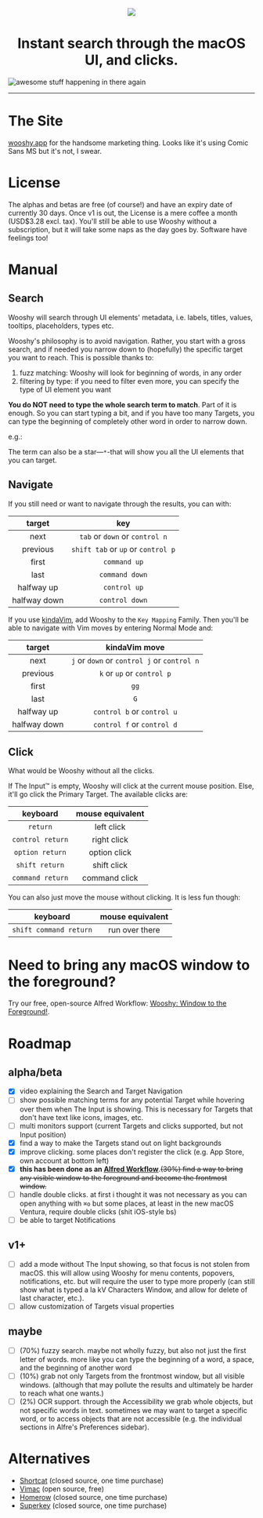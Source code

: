 <div align="center">
    <img src="https://github.com/godbout/Wooshy.docs/blob/master/assets/icon.png">
    <h1>Instant search through the macOS UI, and clicks.</h1>
</div>

![awesome stuff happening in there again](https://raw.githubusercontent.com/godbout/Wooshy.docs/master/assets/gif.gif "hehe again")

---

# The Site

[wooshy.app](https://wooshy.app) for the handsome marketing thing. Looks like it's using Comic Sans MS but it's not, I swear.

# License

The alphas and betas are free (of course!) and have an expiry date of currently 30 days.
Once v1 is out, the License is a mere coffee a month (USD$3.28 excl. tax).
You'll still be able to use Wooshy without a subscription, but it will take some naps as the day goes by. Software have feelings too!

# Manual

## Search

Wooshy will search through UI elements' metadata, i.e. labels, titles, values, tooltips, placeholders, types etc.

Wooshy's philosophy is to avoid navigation.
Rather, you start with a gross search, and if needed you narrow down to (hopefully) the specific target you want to reach.
This is possible thanks to:

1. fuzz matching: Wooshy will look for beginning of words, in any order
2. filtering by type: if you need to filter even more, you can specify the type of UI element you want

**You do NOT need to type the whole search term to match**. Part of it is enough.
So you can start typing a bit, and if you have too many Targets, you can type the beginning of completely other word in order to narrow down.

e.g.:

The term can also be a star—`*`-that will show you all the UI elements that you can target.

## Navigate

If you still need or want to navigate through the results, you can with:

| target          | key | 
| :---:           | :---:
| next            | `tab` or `down` or `control n`
| previous        | `shift tab` or `up` or `control p`
| first           | `command up`
| last            | `command down`
| halfway up      | `control up`
| halfway down    | `control down`

If you use [kindaVim](https://github.com/godbout/kindaVim.docs), add Wooshy to the `Key Mapping` Family. Then you'll be able to navigate with Vim moves by entering Normal Mode and:

| target          | kindaVim move | 
| :---:           | :---: 
| next            | `j` or `down` or `control j` or `control n`
| previous        | `k` or `up` or `control p`
| first           | `gg`
| last            | `G`
| halfway up      | `control b` or `control u` 
| halfway down    | `control f` or `control d`

## Click

What would be Wooshy without all the clicks.

If The Input™ is empty, Wooshy will click at the current mouse position. Else, it'll go click the Primary Target. The available clicks are:

| keyboard               | mouse equivalent | 
| :---:                  | :---: 
| `return`               | left click
| `control return`       | right click
| `option return`        | option click
| `shift return`         | shift click
| `command return`       | command click

You can also just move the mouse without clicking. It is less fun though:

| keyboard               | mouse equivalent | 
| :---:                  | :---: 
| `shift command return` | run over there 

# Need to bring any macOS window to the foreground?

Try our free, open-source Alfred Workflow: [Wooshy: Window to the Foreground!](https://github.com/godbout/WooshyWindowToTheForeground).

# Roadmap

## alpha/beta

- [x] video explaining the Search and Target Navigation
- [ ] show possible matching terms for any potential Target while hovering over them when The Input is showing.
This is necessary for Targets that don't have text like icons, images, etc.
- [ ] multi monitors support (current Targets and clicks supported, but not Input position)
- [x] find a way to make the Targets stand out on light backgrounds
- [x] improve clicking. some places don't register the click (e.g. App Store, own account at bottom left)
- [x] **this has been done as an [Alfred Workflow](https://github.com/godbout/WooshyWindowToTheForeground)**.~~(30%) find a way to bring any visible window to the foreground and become the frontmost window.~~
- [ ] handle double clicks. at first i thought it was not necessary as you can open anything with `⌘o` but some places, at least in the new macOS Ventura, require double clicks (shit iOS-style bs)
- [ ] be able to target Notifications

## v1+

- [ ] add a mode without The Input showing, so that focus is not stolen from macOS.
this will allow using Wooshy for menu contents, popovers, notifications, etc.
but will require the user to type more properly (can still show what is typed a la kV Characters Window, and allow for delete of last character, etc.).
- [ ] allow customization of Targets visual properties

## maybe

- [ ] (70%) fuzzy search. maybe not wholly fuzzy, but also not just the first letter of words. more like you can type the beginning of a word, a space, and the beginning of another word
- [ ] (10%) grab not only Targets from the frontmost window, but all visible windows.
(although that may pollute the results and ultimately be harder to reach what one wants.)
- [ ] (2%) OCR support.
through the Accessibility we grab whole objects, but not specific words in text.
sometimes we may want to target a specific word, or to access objects that are not accessible (e.g. the individual sections in Alfre's Preferences sidebar).

# Alternatives

* [Shortcat](https://shortcatapp.com) (closed source, one time purchase)
* [Vimac](https://github.com/dexterleng/vimac) (open source, free)
* [Homerow](https://www.homerow.app) (closed source, one time purchase)
* [Superkey](https://superkey.app) (closed source, one time purchase)
